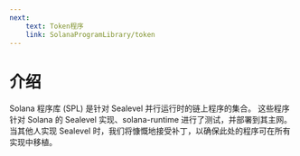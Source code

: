 ```yaml
---
next:
    text: Token程序
    link: SolanaProgramLibrary/token
---
```

# 介绍

Solana 程序库 (SPL) 是针对 Sealevel 并行运行时的链上程序的集合。 这些程序针对 Solana 的 Sealevel 实现、solana-runtime 进行了测试，并部署到其主网。 当其他人实现 Sealevel 时，我们将慷慨地接受补丁，以确保此处的程序可在所有实现中移植。